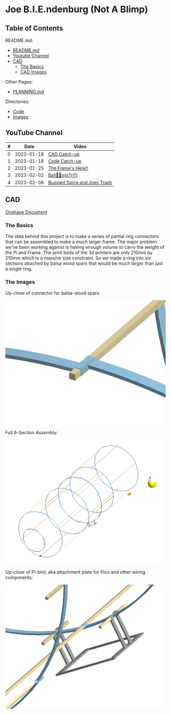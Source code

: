 # Joe B.I.E.ndenburg (Not A Blimp)

## Table of Contents

README.md:

- [README.md](/README.md)
- [Youtube Channel](#youtube-channel)
- [CAD](#cad)
  - [The Basics](#the-basics)
  - [CAD Images](#the-images)

Other Pages:

- [PLANNING.md](/PLANNING.md)

Directories:

- [Code](/Code/)
- [Images](/Images/)

## YouTube Channel

| #   | Date       | Video                                                        |
| --- | ---------- | ------------------------------------------------------------ |
| 0   | 2023-01-18 | [CAD Catch-up](https://youtu.be/xfZlytLQ_GU)                 |
| 1   | 2023-01-18 | [Code Catch-up](https://youtu.be/OjiJY7ihrKs)                |
| 2   | 2023-01-25 | [The Frame's Here!!](https://youtu.be/7JANqRXmuZ0)           |
| 3   | 2023-02-02 | [Ball🎈🎈n(s?)!!!!](https://youtu.be/61AMVDbxwmk)            |
| 4   | 2023-02-08 | [Buoyant Spice and Joey Trash](https://youtu.be/qYgovjCG950) |

## CAD

[Onshape Document](https://cvilleschools.onshape.com/documents/03b6c87fd63f0cfe1abe3b9f/w/c0d37a57fae264806faea58d/e/ea3240c36bb4a6a681fb9b2a)

### The Basics

The idea behind this project is to make a series of partial ring connectors that can be assembled to make a much larger frame. The major problem we've been working against is having enough volume to carry the weight of the Pi and Frame. The print beds of the 3d printers are only 210mm by 210mm which is a massive size constraint. So we made a ring into six sections attached by balsa wood spars that would be much larger than just a single ring.

### The Images

Up-close of connector for balsa-wood spars:

![Balsa-wood Spar Connector](/Images/Spar-Connector.png)

Full 6-Section Assembly:

![6-Section Assembly](/Images/6-Section-Assembly.png)

Up-close of Pi-bird, aka attachment plate for Pico and other wiring components:

![Pi Bird](/Images/Pi-Bird.png)
